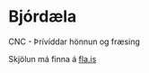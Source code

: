 # Bjórdæla

CNC - Þrívíddar hönnun og fræsing

Skjölun má finna á [fla.is](https://www.fla.is/verkefni/bjor/)
